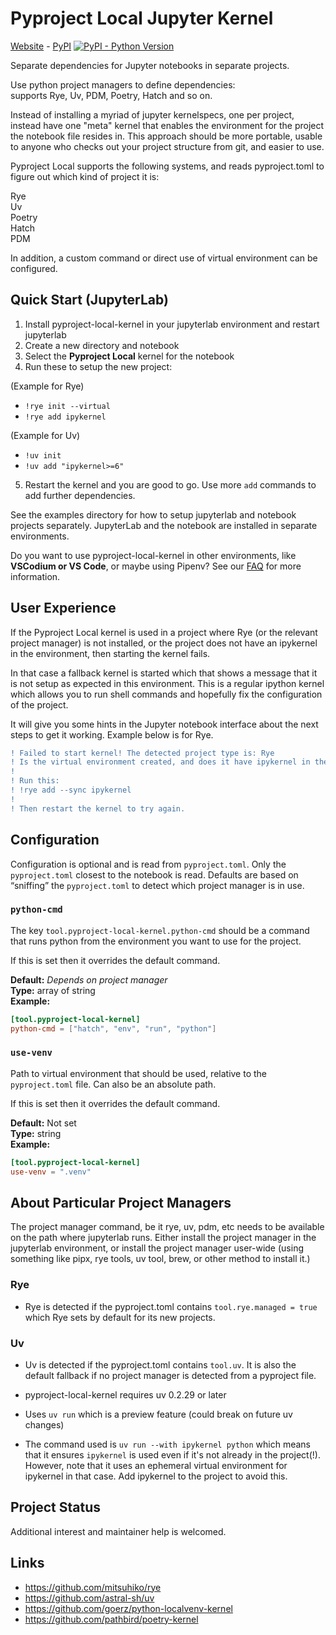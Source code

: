 
# Pyproject Local Jupyter Kernel

<p class="web_hidden">

[Website][] - [PyPI][] [![PyPI - Python Version](https://img.shields.io/pypi/v/pyproject-local-kernel)][PyPi]

</p>

Separate dependencies for Jupyter notebooks in separate projects.

Use python project managers to define dependencies:  
  supports Rye, Uv, PDM, Poetry, Hatch and so on.

[Website]: https://bluss.github.io/pyproject-local-kernel/
[PyPi]: https://pypi.org/project/pyproject-local-kernel/

Instead of installing a myriad of jupyter kernelspecs, one per project, instead
have one "meta" kernel that enables the environment for the project the
notebook file resides in. This approach should be more portable, usable to
anyone who checks out your project structure from git, and easier to use.

Pyproject Local supports the following systems, and reads pyproject.toml to
figure out which kind of project it is:

Rye <br>
Uv <br>
Poetry <br>
Hatch <br>
PDM <br>

In addition, a custom command or direct use of virtual environment can be
configured.

## Quick Start (JupyterLab)

1. Install pyproject-local-kernel in your jupyterlab environment and restart
   jupyterlab
2. Create a new directory and notebook
3. Select the **Pyproject Local** kernel for the notebook
4. Run these to setup the new project:

  (Example for Rye)

  * `!rye init --virtual`
  * `!rye add ipykernel`

  (Example for Uv)

  * `!uv init`
  * `!uv add "ipykernel>=6"`

5. Restart the kernel and you are good to go. Use more `add` commands to add
   further dependencies.

See the examples directory for how to setup jupyterlab and notebook projects
separately. JupyterLab and the notebook are installed in separate environments.


Do you want to use pyproject-local-kernel in other environments, like
**VSCodium or VS Code**, or maybe using Pipenv? See our [FAQ][] for more
information.

[FAQ]: FAQ.md

## User Experience

If the Pyproject Local kernel is used in a project where Rye (or the relevant
project manager) is not installed, or the project does not have an ipykernel
in the environment, then starting the kernel fails.

In that case a fallback kernel is started which that shows a message that it is
not setup as expected in this environment. This is a regular ipython kernel which
allows you to run shell commands and hopefully fix the configuration of the project.

It will give you some hints in the Jupyter notebook interface about the next
steps to get it working. Example below is for Rye.

```diff
! Failed to start kernel! The detected project type is: Rye
! Is the virtual environment created, and does it have ipykernel in the project?
!
! Run this:
! !rye add --sync ipykernel
!
! Then restart the kernel to try again.
```

## Configuration

Configuration is optional and is read from `pyproject.toml`. Only the
`pyproject.toml` closest to the notebook is read. Defaults are based on
“sniffing” the `pyproject.toml` to detect which project manager is in use.

### `python-cmd`

The key `tool.pyproject-local-kernel.python-cmd` should be a command that runs
python from the environment you want to use for the project.

If this is set then it overrides the default command.

**Default:** *Depends on project manager*<br>
**Type:** array of string<br>
**Example:**

```toml
[tool.pyproject-local-kernel]
python-cmd = ["hatch", "env", "run", "python"]
```

### `use-venv`

Path to virtual environment that should be used, relative to the
`pyproject.toml` file. Can also be an absolute path.

If this is set then it overrides the default command.

**Default:** Not set<br>
**Type:** string<br>
**Example:**

```toml
[tool.pyproject-local-kernel]
use-venv = ".venv"
```


## About Particular Project Managers

The project manager command, be it rye, uv, pdm, etc needs to be
available on the path where jupyterlab runs. Either install the project
manager in the jupyterlab environment, or install the project manager
user-wide (using something like pipx, rye tools, uv tool, brew, or
other method to install it.)

### Rye

- Rye is detected if the pyproject.toml contains `tool.rye.managed = true`
  which Rye sets by default for its new projects.

### Uv

- Uv is detected if the pyproject.toml contains `tool.uv`. It is also the
  default fallback if no project manager is detected from a pyproject file.

- pyproject-local-kernel requires uv 0.2.29 or later

- Uses `uv run` which is a preview feature (could break on future uv changes)

- The command used is `uv run --with ipykernel python` which means that it ensures
  `ipykernel` is used even if it's not already in the project(!). However, note that
  it uses an ephemeral virtual environment for ipykernel in that case. Add
  ipykernel to the project to avoid this.

## Project Status

Additional interest and maintainer help is welcomed.

## Links

* <https://github.com/mitsuhiko/rye>
* <https://github.com/astral-sh/uv>
* <https://github.com/goerz/python-localvenv-kernel>
* <https://github.com/pathbird/poetry-kernel>
